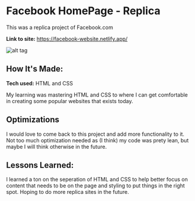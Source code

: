 # Facebook HomePage - Replica

This was a replica project of Facebook.com

**Link to site:** https://facebook-website.netlify.app/

![alt tag](https://i.imgur.com/8NRiPnn.png)

## How It's Made:

**Tech used:** HTML and CSS

My learning was mastering HTML and CSS to where I can get comfortable in creating some popular websites that exists today. 

## Optimizations

I would love to come back to this project and add more functionality to it. Not too much optimization needed as (I think) my code was prety lean, but maybe I will think otherwise in the future. 

## Lessons Learned:

I learned a ton on the seperation of HTML and CSS to help better focus on content that needs to be on the page and styling to put things in the right spot. Hoping to do more replica sites in the future. 
